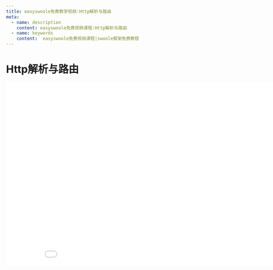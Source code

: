 ```yaml
---
title: easyswoole免费教学视频:Http解析与路由
meta:
  - name: description
    content: easyswoole免费视频课程:Http解析与路由
  - name: keywords
    content:  easyswoole免费视频课程|swoole框架免费教程
---
```

# Http解析与路由
<div>
    <iframe id="videoFrame" src="//player.bilibili.com/player.html?bvid=BV1Mm4y1N79J" scrolling="no" border="0" frameborder="no" framespacing="0" allowfullscreen="true" width="900px" height="500px"></iframe>
</div>

